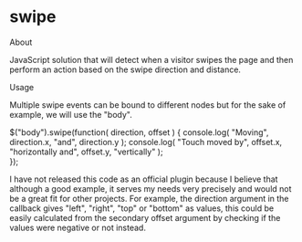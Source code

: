 swipe
=====
About

JavaScript solution that will detect when a visitor swipes the page and then perform an action based on the swipe direction and distance.


Usage

Multiple swipe events can be bound to different nodes but for the sake of example, we will use the "body".

$("body").swipe(function( direction, offset ) {
  console.log( "Moving", direction.x, "and", direction.y );
  console.log( "Touch moved by", offset.x, "horizontally and", offset.y, "vertically" );    
});


I have not released this code as an official plugin because I believe that although a good example, it serves my needs very precisely and would not be a great fit for other projects. For example, the direction argument in the callback gives "left", "right", "top" or "bottom" as values, this could be easily calculated from the secondary offset argument by checking if the values were negative or not instead.

